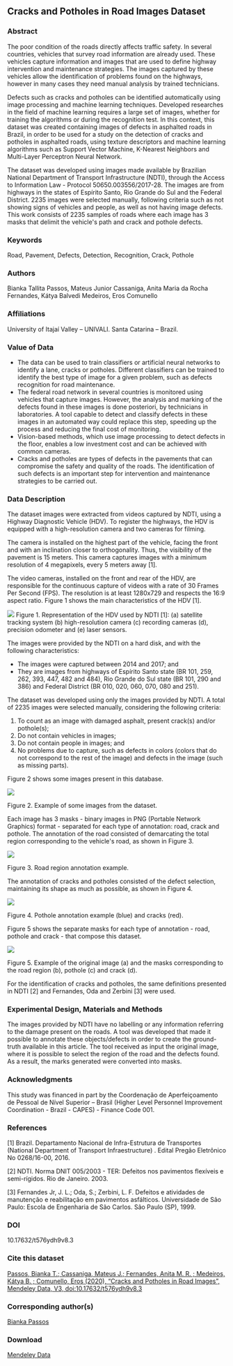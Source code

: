## Cracks and Potholes in Road Images Dataset

### Abstract 

The poor condition of the roads directly affects traffic safety. In several countries, vehicles that survey road information are already used. These vehicles capture information and images that are used to define highway intervention and maintenance strategies. The images captured by these vehicles allow the identification of problems found on the highways, however in many cases they need manual analysis by trained technicians. 

Defects such as cracks and potholes can be identified automatically using image processing and machine learning techniques. Developed researches in the field of machine learning requires a large set of images, whether for training the algorithms or during the recognition test. In this context, this dataset was created containing images of defects in asphalted roads in Brazil, in order to be used for a study on the detection of cracks and potholes in asphalted roads, using texture descriptors and machine learning algorithms such as Support Vector Machine, K-Nearest Neighbors and Multi-Layer Perceptron Neural Network. 

The dataset was developed using images made available by Brazilian National Department of Transport Infrastructure (NDTI), through the Access to Information Law - Protocol 50650.003556/2017-28. The images are from highways in the states of Espírito Santo, Rio Grande do Sul and the Federal District. 2235 images were selected manually, following criteria such as not showing signs of vehicles and people, as well as not having image defects. This work consists of 2235 samples of roads where each image has 3 masks that delimit the vehicle's path and crack and pothole defects.

### Keywords

Road, Pavement, Defects, Detection, Recognition, Crack, Pothole

### Authors

Bianka Tallita Passos, Mateus Junior Cassaniga, Anita Maria da Rocha Fernandes, Kátya Balvedi Medeiros, Eros Comunello

### Affiliations

University of Itajaí Valley – UNIVALI. Santa Catarina – Brazil.

### Value of Data

- The data can be used to train classifiers or artificial neural networks to identify a lane, cracks or potholes. Different classifiers can be trained to identify the best type of image for a given problem, such as defects recognition for road maintenance.
- The federal road network in several countries is monitored using vehicles that capture images. However, the analysis and marking of the defects found in these images is done posteriori, by technicians in laboratories. A tool capable to detect and classify defects in these images in an automated way could replace this step, speeding up the process and reducing the final cost of monitoring.
- Vision-based methods, which use image processing to detect defects in the floor, enables a low investment cost and can be achieved with common cameras.
- Cracks and potholes are types of defects in the pavements that can compromise the safety and quality of the roads. The identification of such defects is an important step for intervention and maintenance strategies to be carried out.

### Data Description

The dataset images were extracted from videos captured by NDTI, using a Highway Diagnostic Vehicle (HDV). To register the highways, the HDV is equipped with a high-resolution camera and two cameras for filming.

The camera is installed on the highest part of the vehicle, facing the front and with an inclination closer to orthogonality. Thus, the visibility of the pavement is 15 meters. This camera captures images with a minimum resolution of 4 megapixels, every 5 meters away [1].

The video cameras, installed on the front and rear of the HDV, are responsible for the continuous capture of videos with a rate of 30 Frames Per Second (FPS). The resolution is at least 1280x729 and respects the 16:9 aspect ratio. Figure 1 shows the main characteristics of the
HDV [1].

![](/figures/1.png)
Figure 1. Representation of the HDV used by NDTI [1]: (a) satellite tracking system (b) high-resolution camera (c) recording cameras (d), precision odometer and (e) laser sensors.

The images were provided by the NDTI on a hard disk, and with the following characteristics:
- The images were captured between 2014 and 2017; and
- They are images from highways of Espírito Santo state (BR 101, 259, 262, 393, 447, 482 and 484), Rio Grande do Sul state (BR 101, 290 and 386) and Federal District (BR 010, 020, 060, 070, 080 and 251).

The dataset was developed using only the images provided by NDTI. A total of 2235 images were selected manually, considering the following criteria:
1. To count as an image with damaged asphalt, present crack(s) and/or pothole(s);
2. Do not contain vehicles in images;
3. Do not contain people in images; and
4. No problems due to capture, such as defects in colors (colors that do not correspond to the rest of the image) and defects in the image (such as missing parts).

Figure 2 shows some images present in this database.

![](/figures/2.png)

Figure 2. Example of some images from the dataset.

Each image has 3 masks - binary images in PNG (Portable Network Graphics) format - separated for each type of annotation: road, crack and pothole. The annotation of the road consisted of demarcating the total region corresponding to the vehicle's road, as shown in Figure 3.

![](/figures/3.png)

Figure 3. Road region annotation example.

The annotation of cracks and potholes consisted of the defect selection, maintaining its shape as much as possible, as shown in Figure 4. 

![](/figures/4.png)

Figure 4. Pothole annotation example (blue) and cracks (red).

Figure 5 shows the separate masks for each type of annotation - road, pothole and crack - that compose this dataset.

![](/figures/5.png)

Figure 5. Example of the original image (a) and the masks corresponding to the road region (b), pothole (c) and crack (d).

For the identification of cracks and potholes, the same definitions presented in NDTI [2] and Fernandes, Oda and Zerbini [3] were used.

### Experimental Design, Materials and Methods

The images provided by NDTI have no labelling or any information referring to the damage present on the roads. A tool was developed that made it possible to annotate these objects/defects in order to create the ground-truth available in this article. The tool received as input the original image, where it is possible to select the region of the road and the defects found. As a result, the marks generated were converted into masks.

### Acknowledgments

This study was financed in part by the Coordenação de Aperfeiçoamento de Pessoal de Nı́vel Superior – Brasil (Higher Level Personnel Improvement Coordination - Brazil - CAPES) - Finance Code 001.

### References

[1] Brazil. Departamento Nacional de Infra-Estrutura de Transportes (National Department of Transport Infraestructure) . Edital Pregão Eletrônico No 0268/16-00, 2016.

[2] NDTI. Norma DNIT 005/2003 - TER: Defeitos nos pavimentos flexíveis e semi-rígidos. Rio de Janeiro. 2003.

[3] Fernandes Jr, J. L.; Oda, S.; Zerbini, L. F. Defeitos e atividades de manutenção e reabilitação em pavimentos asfálticos. Universidade de São Paulo: Escola de Engenharia de São Carlos. São Paulo (SP), 1999.

### DOI

10.17632/t576ydh9v8.3

### Cite this dataset

[Passos, Bianka T.; Cassaniga, Mateus J.; Fernandes, Anita M. R. ; Medeiros, Kátya B. ; Comunello, Eros (2020), “Cracks and Potholes in Road Images”, Mendeley Data, V3, doi:10.17632/t576ydh9v8.3](http://dx.doi.org/10.17632/t576ydh9v8.3) 

### Corresponding author(s)

[Bianka Passos](mailto:biankatpas@gmail.com)

### Download
[Mendeley Data](
https://data.mendeley.com/datasets/t576ydh9v8/3/files/afc7c028-06e0-475b-b190-e008df681b19/Cracks-and-Potholes-in-Road-Images.zip?dl=1
)
